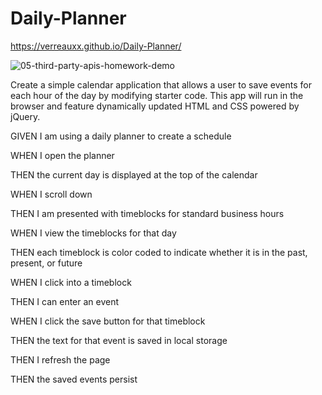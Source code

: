 # Daily-Planner
https://verreauxx.github.io/Daily-Planner/

![05-third-party-apis-homework-demo](https://user-images.githubusercontent.com/101163927/167279216-1a2bb07c-b2db-4c7d-84e1-a70b45f61bc8.gif)

Create a simple calendar application that allows a user to save events for each hour of the day by modifying starter code. This app will run in the browser and feature dynamically updated HTML and CSS powered by jQuery.

GIVEN I am using a daily planner to create a schedule

WHEN I open the planner

THEN the current day is displayed at the top of the calendar

WHEN I scroll down

THEN I am presented with timeblocks for standard business hours

WHEN I view the timeblocks for that day

THEN each timeblock is color coded to indicate whether it is in the past, present, or future

WHEN I click into a timeblock

THEN I can enter an event

WHEN I click the save button for that timeblock

THEN the text for that event is saved in local storage

THEN I refresh the page

THEN the saved events persist
